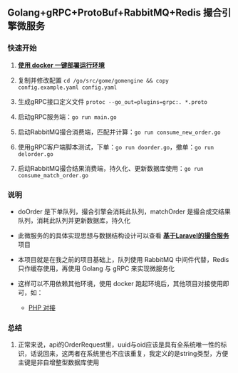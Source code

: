 ## Golang+gRPC+ProtoBuf+RabbitMQ+Redis 撮合引擎微服务

### 快速开始

1. **[使用 docker 一键部署运行环境](https://github.com/stingbo/gome-docker)**

2. 复制并修改配置 `cd /go/src/gome/gomengine && copy config.example.yaml config.yaml`

3. 生成gRPC接口定义文件 `protoc --go_out=plugins=grpc:. *.proto`

4. 启动gRPC服务端：`go run main.go`

5. 启动RabbitMQ撮合消费端，匹配并计算：`go run consume_new_order.go`

6. 使用gRPC客户端脚本测试，下单：`go run doorder.go`，撤单：`go run delorder.go`

7. 启动RabbitMQ撮合结果消费端，持久化、更新数据库使用：`go run consume_match_order.go`

### 说明

* doOrder 是下单队列，撮合引擎会消耗此队列，matchOrder 是撮合成交结果队列，消耗此队列并更新数据库，持久化

* 此微服务的的具体实现思想与数据结构设计可以查看 **[基于Laravel的撮合服务](https://github.com/stingbo/mengine)** 项目

* 本项目就是在我之前的项目基础上，队列使用 RabbitMQ 中间件代替，Redis 只作缓存使用，再使用 Golang 与 gRPC 来实现微服务化

* 这样可以不用依赖其他环境，使用 docker 跑起环境后，其他项目对接使用即可，如：
    - [PHP 对接](https://github.com/stingbo/php-gome)

### 总结

1. 正常来说，api的OrderRequest里，uuid与oid应该是具有全系统唯一性的标识，话说回来，这两者在系统里也不应该重复，我定义的是string类型，方便主键是非自增整型数据库使用
